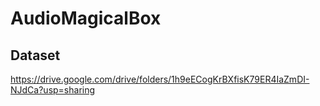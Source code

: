 # AudioMagicalBox
Dataset
---
https://drive.google.com/drive/folders/1h9eECogKrBXfisK79ER4IaZmDI-NJdCa?usp=sharing
